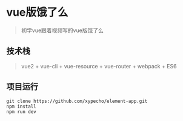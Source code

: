 # vue版饿了么

>初学vue跟着视频写的vue版饿了么

## 技术栈
>vue2 + vue-cli + vue-resource + vue-router + webpack + ES6

## 项目运行
~~~~
git clone https://github.com/xypecho/element-app.git
npm install
npm run dev
~~~~
